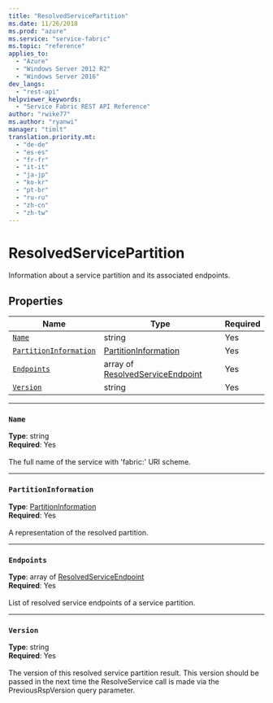 ```yaml
---
title: "ResolvedServicePartition"
ms.date: 11/26/2018
ms.prod: "azure"
ms.service: "service-fabric"
ms.topic: "reference"
applies_to: 
  - "Azure"
  - "Windows Server 2012 R2"
  - "Windows Server 2016"
dev_langs: 
  - "rest-api"
helpviewer_keywords: 
  - "Service Fabric REST API Reference"
author: "rwike77"
ms.author: "ryanwi"
manager: "timlt"
translation.priority.mt: 
  - "de-de"
  - "es-es"
  - "fr-fr"
  - "it-it"
  - "ja-jp"
  - "ko-kr"
  - "pt-br"
  - "ru-ru"
  - "zh-cn"
  - "zh-tw"
---
```

# ResolvedServicePartition

Information about a service partition and its associated endpoints.

## Properties
| Name | Type | Required |
| --- | --- | --- |
| [`Name`](#name) | string | Yes |
| [`PartitionInformation`](#partitioninformation) | [PartitionInformation](sfclient-v64-model-partitioninformation.md) | Yes |
| [`Endpoints`](#endpoints) | array of [ResolvedServiceEndpoint](sfclient-v64-model-resolvedserviceendpoint.md) | Yes |
| [`Version`](#version) | string | Yes |

____
### `Name`
__Type__: string <br/>
__Required__: Yes<br/>
<br/>
The full name of the service with 'fabric:' URI scheme.

____
### `PartitionInformation`
__Type__: [PartitionInformation](sfclient-v64-model-partitioninformation.md) <br/>
__Required__: Yes<br/>
<br/>
A representation of the resolved partition.

____
### `Endpoints`
__Type__: array of [ResolvedServiceEndpoint](sfclient-v64-model-resolvedserviceendpoint.md) <br/>
__Required__: Yes<br/>
<br/>
List of resolved service endpoints of a service partition.

____
### `Version`
__Type__: string <br/>
__Required__: Yes<br/>
<br/>
The version of this resolved service partition result. This version should be passed in the next time the ResolveService call is made via the PreviousRspVersion query parameter.
